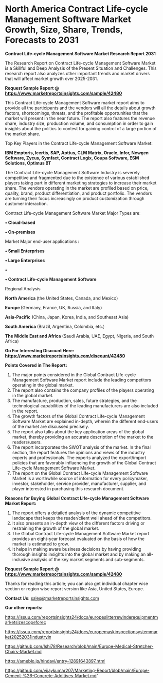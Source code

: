 # North America Contract Life-cycle Management Software Market Growth, Size, Share, Trends, Forecasts to 2031

<strong>Contract Life-cycle Management Software Market Research Report 2031</strong>

The Research Report on Contract Life-cycle Management Software Market is a Skillful and Deep Analysis of the Present Situation and Challenges. This research report also analyzes other important trends and market drivers that will affect market growth over 2025-2031.

<strong>Request Sample Report @ <a href=https://www.marketreportsinsights.com/sample/42480>https://www.marketreportsinsights.com/sample/42480</a></strong>

This Contract Life-cycle Management Software market report aims to provide all the participants and the vendors will all the details about growth factors, shortcomings, threats, and the profitable opportunities that the market will present in the near future. The report also features the revenue share, industry size, production volume, and consumption in order to gain insights about the politics to contest for gaining control of a large portion of the market share.

Top Key Players in the Contract Life-cycle Management Software Market:

<strong>IBM Emptoris, Icertis, SAP, Apttus, CLM Matrix, Oracle, Infor, Newgen Software, Zycus, Symfact, Contract Logix, Coupa Software, ESM Solutions, Optimus BT</strong>

The Contract Life-cycle Management Software Industry is severely competitive and fragmented due to the existence of various established players taking part in different marketing strategies to increase their market share. The vendors operating in the market are profiled based on price, quality, brand, product differentiation, and product portfolio. The vendors are turning their focus increasingly on product customization through customer interaction.

Contract Life-cycle Management Software Market Major Types are:

<strong>•  Cloud-based

•  On-premises</strong>

Market Major end-user applications :

<strong>•  Small Enterprises

•  Large Enterprises

•  

•  Contract Life-cycle Management Software</strong>

Regional Analysis

</u><strong><b>North America</b></strong> (the United States, Canada, and Mexico)

<strong><b>Europe </b></strong>(Germany, France, UK, Russia, and Italy)

<strong><b>Asia-Pacific</b></strong> (China, Japan, Korea, India, and Southeast Asia)

<strong><b>South America</b></strong> (Brazil, Argentina, Colombia, etc.)

<strong><b>The Middle East and Africa</b></strong> (Saudi Arabia, UAE, Egypt, Nigeria, and South Africa)

<strong>Go For Interesting Discount Here: <a href=https://www.marketreportsinsights.com/discount/42480>https://www.marketreportsinsights.com/discount/42480</a></strong>

<strong>Points Covered in The Report:</strong>
<ol>
  <li>The major points considered in the Global Contract Life-cycle Management Software Market report include the leading competitors operating in the global market.</li>
  <li>The report also contains the company profiles of the players operating in the global market.</li>
  <li>The manufacture, production, sales, future strategies, and the technological capabilities of the leading manufacturers are also included in the report.</li>
  <li>The growth factors of the Global Contract Life-cycle Management Software Market are explained in-depth, wherein the different end-users of the market are discussed precisely.</li>
  <li>The report also talks about the key application areas of the global market, thereby providing an accurate description of the market to the readers/users.</li>
  <li>The report incorporates the SWOT analysis of the market. In the final section, the report features the opinions and views of the industry experts and professionals. The experts analyzed the export/import policies that are favorably influencing the growth of the Global Contract Life-cycle Management Software Market.</li>
  <li>The report on the Global Contract Life-cycle Management Software Market is a worthwhile source of information for every policymaker, investor, stakeholder, service provider, manufacturer, supplier, and player interested in purchasing this research document.</li>
</ol>
<strong>Reasons for Buying Global Contract Life-cycle Management Software Market Report:</strong>

<ol>
  <li>The report offers a detailed analysis of the dynamic competitive landscape that keeps the reader/client well ahead of the competitors.</li>
  <li>It also presents an in-depth view of the different factors driving or restraining the growth of the global market.</li>
  <li>The Global Contract Life-cycle Management Software Market report provides an eight-year forecast evaluated on the basis of how the market is estimated to grow.</li>
  <li>It helps in making aware business decisions by having providing thorough insights insights into the global market and by making an all-inclusive analysis of the key market segments and sub-segments.</li>
</ol>
<strong>Request Sample Report @ <a href=https://www.marketreportsinsights.com/sample/42480>https://www.marketreportsinsights.com/sample/42480</a></strong>


Thanks for reading this article; you can also get individual chapter wise section or region wise report version like Asia, United States, Europe.

<strong>Contact Us:</strong>
sales@marketreportsinsights.com

<strong>Our other reports:</strong>

<a href=https://issuu.com/reportsinsights24/docs/europeslitterrewinderequipmentmarketsizescopeforec>https://issuu.com/reportsinsights24/docs/europeslitterrewinderequipmentmarketsizescopeforec</a>

<a href=https://issuu.com/reportsinsights24/docs/europemaskinspectionsystemmarket20252031industryin>https://issuu.com/reportsinsights24/docs/europemaskinspectionsystemmarket20252031industryin</a>

<a href=https://github.com/Ishi78/Research/blob/main/Europe-Medical-Stretcher-Chairs-Market.md>https://github.com/Ishi78/Research/blob/main/Europe-Medical-Stretcher-Chairs-Market.md</a>

<a href=https://ameblo.jp/hindavi/entry-12891643897.html>https://ameblo.jp/hindavi/entry-12891643897.html</a>

<a href=https://github.com/vijaykumar207/Marketing-Report/blob/main/Europe-Cement-%26-Concrete-Additives-Market.md>https://github.com/vijaykumar207/Marketing-Report/blob/main/Europe-Cement-%26-Concrete-Additives-Market.md</a>"
